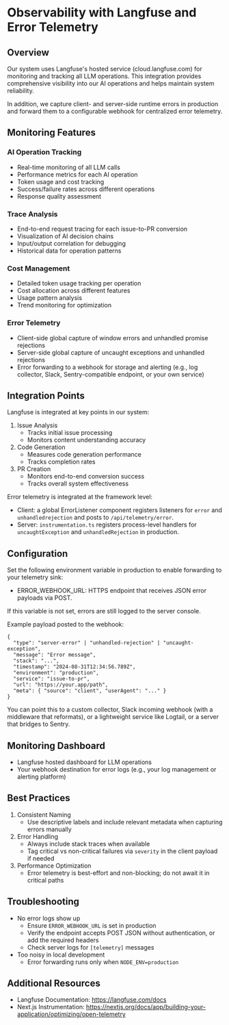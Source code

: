 # Observability with Langfuse and Error Telemetry

## Overview

Our system uses Langfuse's hosted service (cloud.langfuse.com) for monitoring and tracking all LLM operations. This integration provides comprehensive visibility into our AI operations and helps maintain system reliability.

In addition, we capture client- and server-side runtime errors in production and forward them to a configurable webhook for centralized error telemetry.

## Monitoring Features

### AI Operation Tracking

- Real-time monitoring of all LLM calls
- Performance metrics for each AI operation
- Token usage and cost tracking
- Success/failure rates across different operations
- Response quality assessment

### Trace Analysis

- End-to-end request tracing for each issue-to-PR conversion
- Visualization of AI decision chains
- Input/output correlation for debugging
- Historical data for operation patterns

### Cost Management

- Detailed token usage tracking per operation
- Cost allocation across different features
- Usage pattern analysis
- Trend monitoring for optimization

### Error Telemetry

- Client-side global capture of window errors and unhandled promise rejections
- Server-side global capture of uncaught exceptions and unhandled rejections
- Error forwarding to a webhook for storage and alerting (e.g., log collector, Slack, Sentry-compatible endpoint, or your own service)

## Integration Points

Langfuse is integrated at key points in our system:

1. Issue Analysis
   - Tracks initial issue processing
   - Monitors content understanding accuracy
2. Code Generation
   - Measures code generation performance
   - Tracks completion rates
3. PR Creation
   - Monitors end-to-end conversion success
   - Tracks overall system effectiveness

Error telemetry is integrated at the framework level:

- Client: a global ErrorListener component registers listeners for `error` and `unhandledrejection` and posts to `/api/telemetry/error`.
- Server: `instrumentation.ts` registers process-level handlers for `uncaughtException` and `unhandledRejection` in production.

## Configuration

Set the following environment variable in production to enable forwarding to your telemetry sink:

- ERROR_WEBHOOK_URL: HTTPS endpoint that receives JSON error payloads via POST.

If this variable is not set, errors are still logged to the server console.

Example payload posted to the webhook:

```
{
  "type": "server-error" | "unhandled-rejection" | "uncaught-exception",
  "message": "Error message",
  "stack": "...",
  "timestamp": "2024-08-31T12:34:56.789Z",
  "environment": "production",
  "service": "issue-to-pr",
  "url": "https://your.app/path",
  "meta": { "source": "client", "userAgent": "..." }
}
```

You can point this to a custom collector, Slack incoming webhook (with a middleware that reformats), or a lightweight service like Logtail, or a server that bridges to Sentry.

## Monitoring Dashboard

- Langfuse hosted dashboard for LLM operations
- Your webhook destination for error logs (e.g., your log management or alerting platform)

## Best Practices

1. Consistent Naming
   - Use descriptive labels and include relevant metadata when capturing errors manually
2. Error Handling
   - Always include stack traces when available
   - Tag critical vs non-critical failures via `severity` in the client payload if needed
3. Performance Optimization
   - Error telemetry is best-effort and non-blocking; do not await it in critical paths

## Troubleshooting

- No error logs show up
  - Ensure `ERROR_WEBHOOK_URL` is set in production
  - Verify the endpoint accepts POST JSON without authentication, or add the required headers
  - Check server logs for `[telemetry]` messages
- Too noisy in local development
  - Error forwarding runs only when `NODE_ENV=production`

## Additional Resources

- Langfuse Documentation: https://langfuse.com/docs
- Next.js Instrumentation: https://nextjs.org/docs/app/building-your-application/optimizing/open-telemetry

